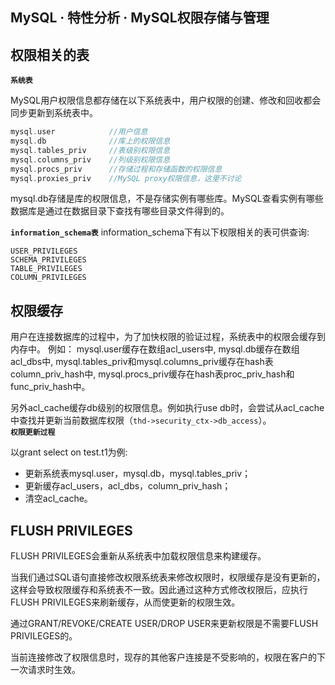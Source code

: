 ## MySQL · 特性分析 · MySQL权限存储与管理


    
## 权限相关的表 **`系统表`**   


MySQL用户权限信息都存储在以下系统表中，用户权限的创建、修改和回收都会同步更新到系统表中。  

```cpp
mysql.user            //用户信息
mysql.db              //库上的权限信息
mysql.tables_priv     //表级别权限信息
mysql.columns_priv    //列级别权限信息
mysql.procs_priv      //存储过程和存储函数的权限信息
mysql.proxies_priv    //MySQL proxy权限信息，这里不讨论

```


mysql.db存储是库的权限信息，不是存储实例有哪些库。MySQL查看实例有哪些数据库是通过在数据目录下查找有哪些目录文件得到的。  

 **`information_schema表`** information_schema下有以下权限相关的表可供查询:  

```LANG
USER_PRIVILEGES
SCHEMA_PRIVILEGES
TABLE_PRIVILEGES
COLUMN_PRIVILEGES

```

## 权限缓存


用户在连接数据库的过程中，为了加快权限的验证过程，系统表中的权限会缓存到内存中。
例如：
mysql.user缓存在数组acl_users中,
mysql.db缓存在数组acl_dbs中,
mysql.tables_priv和mysql.columns_priv缓存在hash表column_priv_hash中,
mysql.procs_priv缓存在hash表proc_priv_hash和func_priv_hash中。  


另外acl_cache缓存db级别的权限信息。例如执行use db时，会尝试从acl_cache中查找并更新当前数据库权限（`thd->security_ctx->db_access`）。   **`权限更新过程`**   


以grant select on test.t1为例:  


* 更新系统表mysql.user，mysql.db，mysql.tables_priv；
* 更新缓存acl_users，acl_dbs，column_priv_hash；
* 清空acl_cache。


## FLUSH PRIVILEGES


FLUSH PRIVILEGES会重新从系统表中加载权限信息来构建缓存。  


当我们通过SQL语句直接修改权限系统表来修改权限时，权限缓存是没有更新的，这样会导致权限缓存和系统表不一致。因此通过这种方式修改权限后，应执行FLUSH PRIVILEGES来刷新缓存，从而使更新的权限生效。  


通过GRANT/REVOKE/CREATE USER/DROP USER来更新权限是不需要FLUSH PRIVILEGES的。  


当前连接修改了权限信息时，现存的其他客户连接是不受影响的，权限在客户的下一次请求时生效。  

